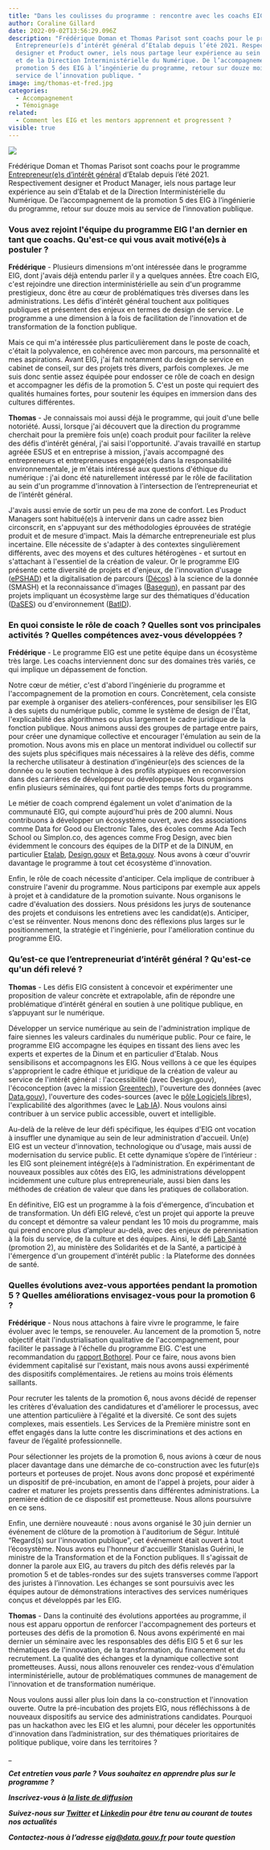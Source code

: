 ```yaml
---
title: "Dans les coulisses du programme : rencontre avec les coachs EIG"
author: Coraline Gillard
date: 2022-09-02T13:56:29.096Z
description: "Frédérique Doman et Thomas Parisot sont coachs pour le programme
  Entrepreneur(e)s d’intérêt général d’Etalab depuis l’été 2021. Respectivement
  designer et Product owner, iels nous partage leur expérience au sein d’Etalab
  et de la Direction Interministérielle du Numérique. De l’accompagnement de la
  promotion 5 des EIG à l’ingénierie du programme, retour sur douze mois au
  service de l’innovation publique. "
image: img/thomas-et-fred.jpg
categories:
  - Accompagnement
  - Témoignage
related:
  - Comment les EIG et les mentors apprennent et progressent ?
visible: true
---
```

![](/img/thomas-et-fred.jpg)

Frédérique Doman et Thomas Parisot sont coachs pour le programme [Entrepreneur(e)s d’intérêt général](https://eig.etalab.gouv.fr/) d’Etalab depuis l’été 2021. Respectivement designer et Product Manager, iels nous partage leur expérience au sein d’Etalab et de la Direction Interministérielle du Numérique. De l’accompagnement de la promotion 5 des EIG à l’ingénierie du programme, retour sur douze mois au service de l’innovation publique. 

### Vous avez rejoint l'équipe du programme EIG l'an dernier en tant que coachs. Qu'est-ce qui vous avait motivé(e)s à postuler ?

**Frédérique** - Plusieurs dimensions m'ont intéressée dans le programme EIG, dont j'avais déjà entendu parler il y a quelques années. Être coach EIG, c'est rejoindre une direction interministérielle au sein d'un programme prestigieux, donc être au cœur de problématiques très diverses dans les administrations. Les défis d'intérêt général touchent aux politiques publiques et présentent des enjeux en termes de design de service. Le programme a une dimension à la fois de facilitation de l'innovation et de transformation de la fonction publique.

Mais ce qui m'a intéressée plus particulièrement dans le poste de coach, c'était la polyvalence, en cohérence avec mon parcours, ma personnalité et mes aspirations. Avant EIG, j'ai fait notamment du design de service en cabinet de conseil, sur des projets très divers, parfois complexes. Je me suis donc sentie assez équipée pour endosser ce rôle de coach en design et accompagner les défis de la promotion 5. C'est un poste qui requiert des qualités humaines fortes, pour soutenir les équipes en immersion dans des cultures différentes.

**Thomas** - Je connaissais moi aussi déjà le programme, qui jouit d'une belle notoriété. Aussi, lorsque j'ai découvert que la direction du programme cherchait pour la première fois un(e) coach produit pour faciliter la relève des défis d'intérêt général, j'ai saisi l'opportunité. J'avais travaillé en startup agréée ESUS et en entreprise à mission, j'avais accompagné des entrepreneurs et entrepreneuses engagé(e)s dans la responsabilité environnementale, je m'étais intéressé aux questions d'éthique du numérique : j'ai donc été naturellement intéressé par le rôle de facilitation au sein d'un programme d'innovation à l’intersection de l’entrepreneuriat et de l’intérêt général.

J'avais aussi envie de sortir un peu de ma zone de confort. Les Product Managers sont habitué(e)s à intervenir dans un cadre assez bien circonscrit, en s'appuyant sur des méthodologies éprouvées de stratégie produit et de mesure d'impact. Mais la démarche entrepreneuriale est plus incertaine. Elle nécessite de s'adapter à des contextes singulièrement différents, avec des moyens et des cultures hétérogènes - et surtout en s'attachant à l'essentiel de la création de valeur. Or le programme EIG présente cette diversité de projets et d'enjeux, de l'innovation d'usage ([ePSHAD](https://eig.etalab.gouv.fr/defis/e-pshad/)) et la digitalisation de parcours ([Décos](https://eig.etalab.gouv.fr/defis/decos/)) à la science de la donnée (SMASH) et la reconnaissance d'images ([Basegun](https://eig.etalab.gouv.fr/defis/basegun/)), en passant par des projets impliquant un écosystème large sur des thématiques d'éducation ([DaSES](https://eig.etalab.gouv.fr/defis/dases-1/)) ou d'environnement ([BatID](https://eig.etalab.gouv.fr/defis/batid/)).

### [](<>)En quoi consiste le rôle de coach ? Quelles sont vos principales activités ? Quelles compétences avez-vous développées ?

**Frédérique** - Le programme EIG est une petite équipe dans un écosystème très large. Les coachs interviennent donc sur des domaines très variés, ce qui implique un dépassement de fonction.

Notre cœur de métier, c'est d'abord l'ingénierie du programme et l'accompagnement de la promotion en cours. Concrètement, cela consiste par exemple à organiser des ateliers-conférences, pour sensibiliser les EIG à des sujets du numérique public, comme le système de design de l'État, l'explicabilité des algorithmes ou plus largement le cadre juridique de la fonction publique. Nous animons aussi des groupes de partage entre pairs, pour créer une dynamique collective et encourager l'émulation au sein de la promotion. Nous avons mis en place un mentorat individuel ou collectif sur des sujets plus spécifiques mais nécessaires à la relève des défis, comme la recherche utilisateur à destination d'ingénieur(e)s des sciences de la donnée ou le soutien technique à des profils atypiques en reconversion dans des carrières de développeur ou développeuse. Nous organisons enfin plusieurs séminaires, qui font partie des temps forts du programme.

Le métier de coach comprend également un volet d'animation de la communauté EIG, qui compte aujourd'hui près de 200 alumni. Nous contribuons à développer un écosystème ouvert, avec des associations comme Data for Good ou Electronic Tales, des écoles comme Ada Tech School ou Simplon.co, des agences comme Frog Design, avec bien évidemment le concours des équipes de la DITP et de la DINUM, en particulier [Etalab](https://www.etalab.gouv.fr/), [Design.gouv](https://design.numerique.gouv.fr/) et [Beta.gouv](https://beta.gouv.fr/). Nous avons à cœur d'ouvrir davantage le programme à tout cet écosystème d'innovation.

Enfin, le rôle de coach nécessite d'anticiper. Cela implique de contribuer à construire l'avenir du programme. Nous participons par exemple aux appels à projet et à candidature de la promotion suivante. Nous organisons le cadre d'évaluation des dossiers. Nous présidons les jurys de soutenance des projets et conduisons les entretiens avec les candidat(e)s. Anticiper, c'est se réinventer. Nous menons donc des réflexions plus larges sur le positionnement, la stratégie et l'ingénierie, pour l'amélioration continue du programme EIG.

### [](<>)Qu’est-ce que l’entrepreneuriat d’intérêt général ? Qu'est-ce qu'un défi relevé ?

**Thomas** - Les défis EIG consistent à concevoir et expérimenter une proposition de valeur concrète et extrapolable, afin de répondre une problématique d’intérêt général en soutien à une politique publique, en s’appuyant sur le numérique.

Développer un service numérique au sein de l'administration implique de faire siennes les valeurs cardinales du numérique public. Pour ce faire, le programme EIG accompagne les équipes en tissant des liens avec les experts et expertes de la Dinum et en particulier d'Etalab. Nous sensibilisons et accompagnons les EIG. Nous veillons à ce que les équipes s'approprient le cadre éthique et juridique de la création de valeur au service de l'intérêt général : l'accessibilité (avec Design.gouv), l'écoconception (avec la mission [Greentech](https://www.ecologie.gouv.fr/linitiative-greentech-innovation)), l'ouverture des données (avec [Data.gouv](https://www.data.gouv.fr/fr/)), l'ouverture des codes-sources (avec le [pôle Logiciels libre](https://code.gouv.fr/)s), l'explicabilité des algorithmes (avec le [Lab IA](https://www.etalab.gouv.fr/lab-ia/)). Nous voulons ainsi contribuer à un service public accessible, ouvert et intelligible.

Au-delà de la relève de leur défi spécifique, les équipes d'EIG ont vocation à insuffler une dynamique au sein de leur administration d'accueil. Un(e) EIG est un vecteur d'innovation, technologique ou d'usage, mais aussi de modernisation du service public. Et cette dynamique s’opère de l’intérieur : les EIG sont pleinement intégré(e)s à l’administration. En expérimentant de nouveaux possibles aux côtés des EIG, les administrations développent incidemment une culture plus entrepreneuriale, aussi bien dans les méthodes de création de valeur que dans les pratiques de collaboration.

En définitive, EIG est un programme à la fois d'émergence, d’incubation et de transformation. Un défi EIG relevé, c’est un projet qui apporte la preuve du concept et démontre sa valeur pendant les 10 mois du programme, mais qui prend encore plus d’ampleur au-delà, avec des enjeux de pérennisation à la fois du service, de la culture et des équipes. Ainsi, le défi [Lab Santé](https://eig.etalab.gouv.fr/defis/lab-sante/) (promotion 2), au ministère des Solidarités et de la Santé, a participé à l'émergence d'un groupement d'intérêt public : la Plateforme des données de santé.

### [](<>)Quelles évolutions avez-vous apportées pendant la promotion 5 ? Quelles améliorations envisagez-vous pour la promotion 6 ?

**Frédérique** - Nous nous attachons à faire vivre le programme, le faire évoluer avec le temps, se renouveler. Au lancement de la promotion 5, notre objectif était l'industrialisation qualitative de l'accompagnement, pour faciliter le passage à l'échelle du programme EIG. C'est une recommandation du [rapport Bothorel](https://www.vie-publique.fr/en-bref/277963-rapport-bothorel-pour-une-nouvelle-ere-de-la-politique-de-la-donnee). Pour ce faire, nous avons bien évidemment capitalisé sur l'existant, mais nous avons aussi expérimenté des dispositifs complémentaires. Je retiens au moins trois éléments saillants.

Pour recruter les talents de la promotion 6, nous avons décidé de repenser les critères d'évaluation des candidatures et d'améliorer le processus, avec une attention particulière à l'égalité et la diversité. Ce sont des sujets complexes, mais essentiels. Les Services de la Première ministre sont en effet engagés dans la lutte contre les discriminations et des actions en faveur de l’égalité professionnelle.

Pour sélectionner les projets de la promotion 6, nous avions à cœur de nous placer davantage dans une démarche de co-construction avec les futur(e)s porteurs et porteuses de projet. Nous avons donc proposé et expérimenté un dispositif de pré-incubation, en amont de l'appel à projets, pour aider à cadrer et maturer les projets pressentis dans différentes administrations. La première édition de ce dispositif est prometteuse. Nous allons poursuivre en ce sens.

Enfin, une dernière nouveauté : nous avons organisé le 30 juin dernier un événement de clôture de la promotion à l'auditorium de Ségur. Intitulé “Regard(s) sur l'innovation publique”, cet événement était ouvert à tout l’écosystème. Nous avons eu l'honneur d'accueillir Stanislas Guérini, le ministre de la Transformation et de la Fonction publiques. Il s'agissait de donner la parole aux EIG, au travers du pitch des défis relevés par la promotion 5 et de tables-rondes sur des sujets transverses comme l’apport des juristes à l’innovation. Les échanges se sont poursuivis avec les équipes autour de démonstrations interactives des services numériques conçus et développés par les EIG.

**Thomas** - Dans la continuité des évolutions apportées au programme, il nous est apparu opportun de renforcer l'accompagnement des porteurs et porteuses des défis de la promotion 6. Nous avons expérimenté en mai dernier un séminaire avec les responsables des défis EIG 5 et 6 sur les thématiques de l'innovation, de la transformation, du financement et du recrutement. La qualité des échanges et la dynamique collective sont prometteuses. Aussi, nous allons renouveler ces rendez-vous d'émulation interministérielle, autour de problématiques communes de management de l'innovation et de transformation numérique.

Nous voulons aussi aller plus loin dans la co-construction et l'innovation ouverte. Outre la pré-incubation des projets EIG, nous réfléchissons à de nouveaux dispositifs au service des administrations candidates. Pourquoi pas un hackathon avec les EIG et les alumni, pour déceler les opportunités d'innovation dans l’administration, sur des thématiques prioritaires de politique publique, voire dans les territoires ?

_

***Cet entretien vous parle ? Vous souhaitez en apprendre plus sur le programme ?***

***Inscrivez-vous à [la liste de diffusion](https://infolettres.etalab.gouv.fr/subscribe/entrepreneur-interet-general@mail.etalab.studio)***

***Suivez-nous sur [Twitter](https://twitter.com/eigforever) et [Linkedin](https://fr.linkedin.com/company/etalab) pour être tenu au courant de toutes nos actualités***

***Contactez-nous à l’adresse [eig@data.gouv.fr](mailto:eig@data.gouv.fr) pour toute question***